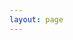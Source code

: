 ```yaml
---
layout: page
---
```


<script setup lang="ts">
import Container from '/@theme/components/Topic/TopicPageContainer.vue'
import ItemContainer from '/@theme/components/List/ItemContainer.vue'
import { getLeetcode } from '/@theme/data'

const props = {
  title: "Leetcode CN",
  subTitle: "Problems"
}

const LeetcodeData = getLeetcode()
</script>


<Container v-bind="props">
  <item-container leetcode v-for="item in LeetcodeData" :path="item.path"></item-container>
</Container>
